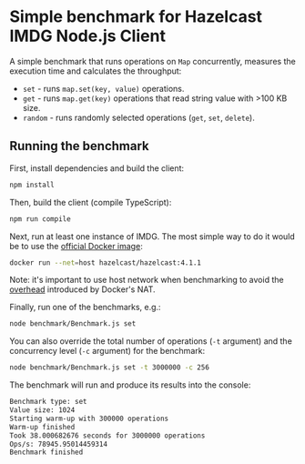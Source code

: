 # Simple benchmark for Hazelcast IMDG Node.js Client

A simple benchmark that runs operations on `Map` concurrently, measures the execution time and calculates the throughput:
* `set` - runs `map.set(key, value)` operations.
* `get` - runs `map.get(key)` operations that read string value with >100 KB size.
* `random` - runs randomly selected operations (`get`, `set`, `delete`).

## Running the benchmark

First, install dependencies and build the client:
```bash
npm install
```

Then, build the client (compile TypeScript):
```bash
npm run compile
```

Next, run at least one instance of IMDG. The most simple way to do it would be to use the [official Docker image](https://hub.docker.com/r/hazelcast/hazelcast/):
```bash
docker run --net=host hazelcast/hazelcast:4.1.1
```

Note: it's important to use host network when benchmarking to avoid the [overhead](https://github.com/hazelcast/hazelcast-docker/issues/165#issuecomment-725901950) introduced by Docker's NAT.

Finally, run one of the benchmarks, e.g.:
```bash
node benchmark/Benchmark.js set
```

You can also override the total number of operations (`-t` argument) and the concurrency level (`-c` argument) for the benchmark:
```bash
node benchmark/Benchmark.js set -t 3000000 -c 256
```

The benchmark will run and produce its results into the console:
```bash
Benchmark type: set
Value size: 1024
Starting warm-up with 300000 operations
Warm-up finished
Took 38.000682676 seconds for 3000000 operations
Ops/s: 78945.95014459314
Benchmark finished
```
